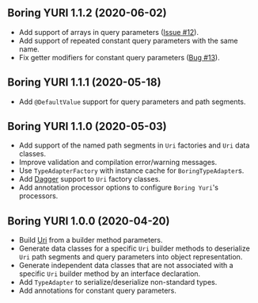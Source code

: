 ## Boring YURI 1.1.2 (2020-06-02)

* Add support of arrays in query parameters ([Issue #12](https://github.com/anton-novikau/boringYURI/issues/12)).
* Add support of repeated constant query parameters with the same name.
* Fix getter modifiers for constant query parameters ([Bug #13](https://github.com/anton-novikau/boringYURI/issues/13)).

## Boring YURI 1.1.1 (2020-05-18)

* Add `@DefaultValue` support for query parameters and path segments. 

## Boring YURI 1.1.0 (2020-05-03)

* Add support of the named path segments in `Uri` factories and `Uri` data classes.
* Improve validation and compilation error/warning messages.
* Use `TypeAdapterFactory` with instance cache for `BoringTypeAdapter`s.
* Add [Dagger][2] support to `Uri` factory classes.
* Add annotation processor options to configure `Boring Yuri`'s processors. 

## Boring YURI 1.0.0 (2020-04-20)

* Build [Uri][1] from a builder method parameters.
* Generate data classes for a specific `Uri` builder methods to deserialize `Uri` path segments
  and query parameters into object representation.
* Generate independent data classes that are not associated with a specific `Uri` builder method
  by an interface declaration.
* Add `TypeAdapter` to serialize/deserialize non-standard types.
* Add annotations for constant query parameters.

[1]: https://developer.android.com/reference/android/net/Uri
[2]: https://github.com/google/dagger/
